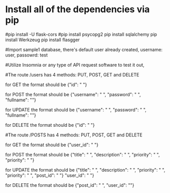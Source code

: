 # Install all of the dependencies via pip 
#pip install -U flask-cors
#pip install psycopg2
pip install sqlalchemy
pip install Werkzeug
pip install flasgger

#Import sample1 database, there's  default user already created, username: user, passowrd: test

#Utilize Insomnia or any type of API request software to test it out, 

#The route /users has 4 methods: PUT, POST, GET and DELETE

for GET the format should be {"id": " "}

for POST the format should be {"username": " ", 
                                "password": " ",
                                "fullname": ""}

for UPDATE the format should be {"username": " ", 
                                "password": " ",
                                "fullname": ""}

for DELETE the format should be {"id": " "}       


#The route /POSTS has 4 methods: PUT, POST, GET and DELETE

for GET the format should be {"user_id": " "}

for POST the format should be {"title": " ", 
                                "description": " ",
                                "priority": " ",
                                "priority": " "}

for UPDATE the format should be {"title": " ", 
                                "description": " ",
                                "priority": " ",
                                "priority": " ",
                                "post_id": " "}
                                "user_id": " "}

for DELETE the format should be {"post_id": " ",
                                "user_id": ""}   
